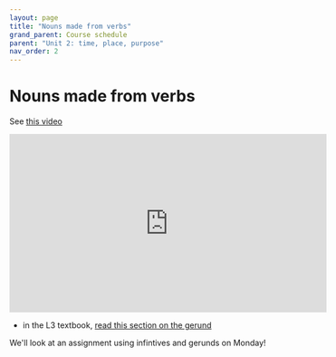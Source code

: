 ```yaml
---
layout: page
title: "Nouns made from verbs"
grand_parent: Course schedule
parent: "Unit 2: time, place, purpose"
nav_order: 2
---
```


# Nouns made from verbs


See [this video](https://youtu.be/vDVTjIPCGpo)


<iframe width="560" height="315" src="https://www.youtube.com/embed/vDVTjIPCGpo" frameborder="0" allow="accelerometer; autoplay; clipboard-write; encrypted-media; gyroscope; picture-in-picture" allowfullscreen></iframe>


- in the L3 textbook, [read this section on the gerund](https://lingualatina.github.io/textbook/presentation/04-verbal-nouns-and-adjectives/gerunds-and-gerundives/#gerunds)


We'll look at an assignment using infintives and gerunds on Monday!
